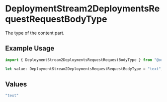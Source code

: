 # DeploymentStream2DeploymentsRequestRequestBodyType

The type of the content part.

## Example Usage

```typescript
import { DeploymentStream2DeploymentsRequestRequestBodyType } from "@orq-ai/node/models/operations";

let value: DeploymentStream2DeploymentsRequestRequestBodyType = "text";
```

## Values

```typescript
"text"
```